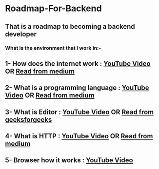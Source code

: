 # Roadmap-For-Backend
## That is a roadmap to becoming a backend developer

### What is the environment that I work in:-
## 1- How does the internet work : [YouTube Video](https://www.youtube.com/watch?v=x3c1ih2NJEg) OR [Read from medium](https://user3141592.medium.com/how-does-the-internet-work-edc2e22e7eb8)

## 2- What is a programming language : [YouTube Video](https://www.youtube.com/watch?v=EGQh5SZctaE) OR [Read from medium](https://posco.medium.com/what-is-a-programming-language-community-and-what-does-it-value-faa5b84c065a)

## 3- What is Editor : [YouTube Video](https://www.youtube.com/watch?v=EQ5Rc4DFp4M) OR [Read from geeksforgeeks](https://www.geeksforgeeks.org/editors-types-system-programming/)

## 4- What is HTTP : [YouTube Video](https://www.youtube.com/watch?v=wW2A5SZ3GkI) OR [Read from medium](https://medium.com/@ahmadfarag/http-in-depth-dfdac806c2c0)

## 5- Browser how it works : [YouTube Video](https://www.youtube.com/watch?v=0IsQqJ7pwhw)
